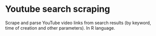 # Youtube search scraping
Scrape and parse YouTube video links from search results (by keyword, time of creation and other parameters). In R language.
